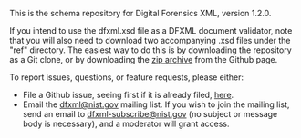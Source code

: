 This is the schema repository for Digital Forensics XML, version 1.2.0.

If you intend to use the dfxml.xsd file as a DFXML document validator, note that you will also need to download two accompanying .xsd files under the "ref" directory.  The easiest way to do this is by downloading the repository as a Git clone, or by downloading the [zip archive](https://github.com/dfxml-working-group/dfxml_schema/archive/master.zip) from the Github page.

To report issues, questions, or feature requests, please either:
* File a Github issue, seeing first if it is already filed, [here](https://github.com/dfxml-working-group/dfxml_schema).
* Email the dfxml@nist.gov mailing list.  If you wish to join the mailing list, send an email to [dfxml-subscribe@nist.gov](mailto:dfxml-subsribe@nist.gov) (no subject or message body is necessary), and a moderator will grant access.


